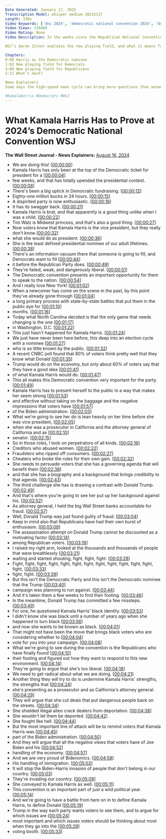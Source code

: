 ```yaml
---
Date Generated: January 17, 2025
Transcription Model: whisper medium 20231117
Length: 338s
Video Keywords: ['dnc 2024', 'democratic national convention 2024', 'dnc', 'dnc chicago', 'kamala harris', 'harris', 'harris news', 'harris walz', 'presidential nominee', 'election', '2024 presidential election', 'rnc', 'rnc 2024', 'democratic ticket', 'joe biden', 'president biden', 'tim walz', 'harris vp', 'donald trump', 'trump vs harris', 'democrats', 'democratic news', 'republican', 'gop', 'gop news', 'kamala harris news', 'wsj', 'election cycle', 'politics', 'political news', 'democratic convention', 'senator', 'attorney general', 'voters', 'polls', 'usnews']
Video Views: 130488
Video Rating: None
Video Description: In the weeks since the Republican National Convention, the race for president has entirely changed, with Kamala Harris now at the top of the Democratic ticket instead of President Joe Biden and Tim Walz as her VP running mate. Former president Donald Trump and Republicans have taken some time to find their footing with Harris as the new nominee and committed a few missteps. 

WSJ’s Aaron Zitner explains the new playing field, and what it means for the Democratic convention in Chicago.

Chapters: 
0:00 Harris as the Democratic nominee
1:02 New playing field for Democrats
3:09 New playing field for Republicans
5:11 What’s next?

News Explainers
Some days the high-speed news cycle can bring more questions than answers. WSJ’s news explainers break down the day's biggest stories into bite-size pieces to help you make sense of the news.

#KamalaHarris #Democrats #WSJ
---
```


# What Kamala Harris Has to Prove at 2024’s Democratic National Convention  WSJ
**The Wall Street Journal - News Explainers:** [August 16, 2024](https://www.youtube.com/watch?v=skYBw6elRH0)
*  We are doing this! [[00:00:00](https://www.youtube.com/watch?v=skYBw6elRH0&t=0.0s)]
*  Kamala Harris has only been at the top of the Democratic ticket for president for a [[00:00:04](https://www.youtube.com/watch?v=skYBw6elRH0&t=4.0s)]
*  few weeks, and that has totally upended the presidential contest. [[00:00:08](https://www.youtube.com/watch?v=skYBw6elRH0&t=8.36s)]
*  There's been a big uptick in Democratic fundraising. [[00:00:12](https://www.youtube.com/watch?v=skYBw6elRH0&t=12.24s)]
*  Eighty-one million bucks in 24 hours. [[00:00:15](https://www.youtube.com/watch?v=skYBw6elRH0&t=15.36s)]
*  A dispirited party is now enthusiastic. [[00:00:18](https://www.youtube.com/watch?v=skYBw6elRH0&t=18.56s)]
*  It has its swagger back. [[00:00:21](https://www.youtube.com/watch?v=skYBw6elRH0&t=21.2s)]
*  Kamala Harris is brat, and that apparently is a good thing unlike when I was a child. [[00:00:22](https://www.youtube.com/watch?v=skYBw6elRH0&t=22.44s)]
*  Tim Walz is Midwest princess, and that's also a good thing. [[00:00:27](https://www.youtube.com/watch?v=skYBw6elRH0&t=27.92s)]
*  Now voters know that Kamala Harris is the vice president, but they really don't know [[00:00:32](https://www.youtube.com/watch?v=skYBw6elRH0&t=32.760000000000005s)]
*  what she would do as president. [[00:00:36](https://www.youtube.com/watch?v=skYBw6elRH0&t=36.88s)]
*  She is the least defined presidential nominee of our adult lifetimes. [[00:00:38](https://www.youtube.com/watch?v=skYBw6elRH0&t=38.6s)]
*  There's an information vacuum there that someone is going to fill, and Democrats want to fill [[00:00:44](https://www.youtube.com/watch?v=skYBw6elRH0&t=44.120000000000005s)]
*  it before the Republican Party does. [[00:00:49](https://www.youtube.com/watch?v=skYBw6elRH0&t=49.3s)]
*  They're failed, weak, and dangerously liberal. [[00:00:51](https://www.youtube.com/watch?v=skYBw6elRH0&t=51.68000000000001s)]
*  The Democratic convention presents an important opportunity for them to speak to the nation. [[00:00:54](https://www.youtube.com/watch?v=skYBw6elRH0&t=54.84s)]
*  And I really love New York! [[00:01:02](https://www.youtube.com/watch?v=skYBw6elRH0&t=62.400000000000006s)]
*  When a newcomer has come on the scene in the past, by this point they've already gone through [[00:01:04](https://www.youtube.com/watch?v=skYBw6elRH0&t=64.88000000000001s)]
*  a long primary process with state-by-state battles that put them in the public eye for [[00:01:10](https://www.youtube.com/watch?v=skYBw6elRH0&t=70.24000000000001s)]
*  months. [[00:01:16](https://www.youtube.com/watch?v=skYBw6elRH0&t=76.88s)]
*  Today what North Carolina decided is that the only game that needs changing is the one [[00:01:17](https://www.youtube.com/watch?v=skYBw6elRH0&t=77.88s)]
*  in Washington, D.C. [[00:01:22](https://www.youtube.com/watch?v=skYBw6elRH0&t=82.92s)]
*  This just hasn't happened for Kamala Harris. [[00:01:24](https://www.youtube.com/watch?v=skYBw6elRH0&t=84.88s)]
*  We just have never been here before, this deep into an election cycle with a nominee [[00:01:27](https://www.youtube.com/watch?v=skYBw6elRH0&t=87.68s)]
*  who is so little known by the public. [[00:01:32](https://www.youtube.com/watch?v=skYBw6elRH0&t=92.96000000000001s)]
*  A recent CNBC poll found that 80% of voters think pretty well that they know what Donald [[00:01:35](https://www.youtube.com/watch?v=skYBw6elRH0&t=95.28s)]
*  Trump would do on the economy, but only about 60% of voters say that they have a good idea [[00:01:41](https://www.youtube.com/watch?v=skYBw6elRH0&t=101.92s)]
*  of what Kamala Harris would do. [[00:01:47](https://www.youtube.com/watch?v=skYBw6elRH0&t=107.0s)]
*  This all makes this Democratic convention very important for the party. [[00:01:49](https://www.youtube.com/watch?v=skYBw6elRH0&t=109.04s)]
*  Kamala Harris has to present herself to the public in a way that makes her seem strong [[00:01:53](https://www.youtube.com/watch?v=skYBw6elRH0&t=113.0s)]
*  and effective without taking on the baggage and the negative impressions that voters have [[00:01:57](https://www.youtube.com/watch?v=skYBw6elRH0&t=117.75999999999999s)]
*  of the Biden administration. [[00:02:03](https://www.youtube.com/watch?v=skYBw6elRH0&t=123.08s)]
*  What we're going to see her do is lean heavily on her time before she was vice president, [[00:02:05](https://www.youtube.com/watch?v=skYBw6elRH0&t=125.11999999999999s)]
*  when she was a prosecutor in California and the attorney general of California and as [[00:02:10](https://www.youtube.com/watch?v=skYBw6elRH0&t=130.79999999999998s)]
*  senator. [[00:02:15](https://www.youtube.com/watch?v=skYBw6elRH0&t=135.4s)]
*  So in those roles, I took on perpetrators of all kinds. [[00:02:16](https://www.youtube.com/watch?v=skYBw6elRH0&t=136.4s)]
*  Creditors who abused women. [[00:02:22](https://www.youtube.com/watch?v=skYBw6elRH0&t=142.96s)]
*  Fraudsters who ripped off consumers. [[00:02:27](https://www.youtube.com/watch?v=skYBw6elRH0&t=147.96s)]
*  Cheaters who broke the rules for their own gain. [[00:02:32](https://www.youtube.com/watch?v=skYBw6elRH0&t=152.96s)]
*  She needs to persuade voters that she has a governing agenda that will benefit them [[00:02:38](https://www.youtube.com/watch?v=skYBw6elRH0&t=158.64000000000001s)]
*  and that she has a biography and a background that brings credibility to that agenda. [[00:02:43](https://www.youtube.com/watch?v=skYBw6elRH0&t=163.60000000000002s)]
*  The third challenge she has is drawing a contrast with Donald Trump. [[00:02:49](https://www.youtube.com/watch?v=skYBw6elRH0&t=169.12s)]
*  And that's where you're going to see her put up her background against his. [[00:02:52](https://www.youtube.com/watch?v=skYBw6elRH0&t=172.79999999999998s)]
*  As attorney general, I held the big Wall Street banks accountable for fraud. [[00:02:57](https://www.youtube.com/watch?v=skYBw6elRH0&t=177.07999999999998s)]
*  Well, Donald Trump was just found guilty of fraud. [[00:03:04](https://www.youtube.com/watch?v=skYBw6elRH0&t=184.07999999999998s)]
*  Keep in mind also that Republicans have had their own burst of enthusiasm. [[00:03:09](https://www.youtube.com/watch?v=skYBw6elRH0&t=189.39999999999998s)]
*  The assassination attempt on Donald Trump cannot be discounted as a motivating factor [[00:03:14](https://www.youtube.com/watch?v=skYBw6elRH0&t=194.12s)]
*  among Republican voters. [[00:03:19](https://www.youtube.com/watch?v=skYBw6elRH0&t=199.88000000000002s)]
*  I raised my right arm, looked at the thousands and thousands of people that were breathlessly [[00:03:21](https://www.youtube.com/watch?v=skYBw6elRH0&t=201.48000000000002s)]
*  waiting and started shouting, fight, fight, fight. [[00:03:28](https://www.youtube.com/watch?v=skYBw6elRH0&t=208.12s)]
*  Fight, fight, fight, fight, fight, fight, fight, fight, fight, fight, fight, fight, fight, [[00:03:33](https://www.youtube.com/watch?v=skYBw6elRH0&t=213.16s)]
*  fight, fight. [[00:03:39](https://www.youtube.com/watch?v=skYBw6elRH0&t=219.16s)]
*  But this isn't the Democratic Party and this isn't the Democratic nominee that the Trump [[00:03:40](https://www.youtube.com/watch?v=skYBw6elRH0&t=220.16s)]
*  campaign was planning to run against. [[00:03:44](https://www.youtube.com/watch?v=skYBw6elRH0&t=224.24s)]
*  And it's taken them a few weeks to find their footing. [[00:03:46](https://www.youtube.com/watch?v=skYBw6elRH0&t=226.44s)]
*  In the meantime, Donald Trump has committed a few missteps. [[00:03:49](https://www.youtube.com/watch?v=skYBw6elRH0&t=229.08s)]
*  For one, he questioned Kamala Harris' black identity. [[00:03:53](https://www.youtube.com/watch?v=skYBw6elRH0&t=233.0s)]
*  I didn't know she was black until a number of years ago when she happened to turn black [[00:03:56](https://www.youtube.com/watch?v=skYBw6elRH0&t=236.08s)]
*  and now she wants to be known as black. [[00:04:01](https://www.youtube.com/watch?v=skYBw6elRH0&t=241.04000000000002s)]
*  That might not have been the move that brings black voters who are considering whether to [[00:04:04](https://www.youtube.com/watch?v=skYBw6elRH0&t=244.04000000000002s)]
*  vote for you into your campaign. [[00:04:08](https://www.youtube.com/watch?v=skYBw6elRH0&t=248.04000000000002s)]
*  What we're going to see during the convention is the Republicans who have finally found [[00:04:10](https://www.youtube.com/watch?v=skYBw6elRH0&t=250.04000000000002s)]
*  their footing and figured out how they want to respond to this new environment. [[00:04:14](https://www.youtube.com/watch?v=skYBw6elRH0&t=254.36s)]
*  They're going to argue that she's too liberal. [[00:04:18](https://www.youtube.com/watch?v=skYBw6elRH0&t=258.68s)]
*  We need to get radical about what we are doing. [[00:04:21](https://www.youtube.com/watch?v=skYBw6elRH0&t=261.28000000000003s)]
*  Another thing they will try to do is undermine Kamala Harris' strengths, the strengths that [[00:04:24](https://www.youtube.com/watch?v=skYBw6elRH0&t=264.76s)]
*  she's presenting as a prosecutor and as California's attorney general. [[00:04:29](https://www.youtube.com/watch?v=skYBw6elRH0&t=269.84s)]
*  They will argue that she cut deals that put dangerous people back on the streets. [[00:04:34](https://www.youtube.com/watch?v=skYBw6elRH0&t=274.24s)]
*  She shielded illegal alien crack dealers from deportation. [[00:04:38](https://www.youtube.com/watch?v=skYBw6elRH0&t=278.92s)]
*  She wouldn't let them be deported. [[00:04:42](https://www.youtube.com/watch?v=skYBw6elRH0&t=282.48s)]
*  She fought like hell. [[00:04:44](https://www.youtube.com/watch?v=skYBw6elRH0&t=284.28s)]
*  But the most important line of attack will be to remind voters that Kamala Harris was [[00:04:45](https://www.youtube.com/watch?v=skYBw6elRH0&t=285.68s)]
*  part of the Biden administration. [[00:04:50](https://www.youtube.com/watch?v=skYBw6elRH0&t=290.2s)]
*  And they will argue that all the negative views that voters have of Joe Biden and his [[00:04:52](https://www.youtube.com/watch?v=skYBw6elRH0&t=292.8s)]
*  handling of the economy. [[00:04:57](https://www.youtube.com/watch?v=skYBw6elRH0&t=297.32s)]
*  And we are very proud of Bidenomics. [[00:04:58](https://www.youtube.com/watch?v=skYBw6elRH0&t=298.88s)]
*  His handling of immigration. [[00:05:02](https://www.youtube.com/watch?v=skYBw6elRH0&t=302.48s)]
*  It will stop the Biden-Harris invasion of people that don't belong in our country. [[00:05:03](https://www.youtube.com/watch?v=skYBw6elRH0&t=303.48s)]
*  They're invading our country. [[00:05:09](https://www.youtube.com/watch?v=skYBw6elRH0&t=309.32s)]
*  She conveyed to Kamala Harris as well. [[00:05:11](https://www.youtube.com/watch?v=skYBw6elRH0&t=311.68s)]
*  This convention is an important part of just a wild political year. [[00:05:14](https://www.youtube.com/watch?v=skYBw6elRH0&t=314.28s)]
*  And we're going to have a battle from here on in to define Kamala Harris, to define Donald [[00:05:19](https://www.youtube.com/watch?v=skYBw6elRH0&t=319.68s)]
*  Trump in the way each party wants voters to see them, and to argue for which issues are [[00:05:24](https://www.youtube.com/watch?v=skYBw6elRH0&t=324.59999999999997s)]
*  most important and which issues voters should be thinking about most when they go into the [[00:05:29](https://www.youtube.com/watch?v=skYBw6elRH0&t=329.15999999999997s)]
*  voting booth. [[00:05:33](https://www.youtube.com/watch?v=skYBw6elRH0&t=333.79999999999995s)]

